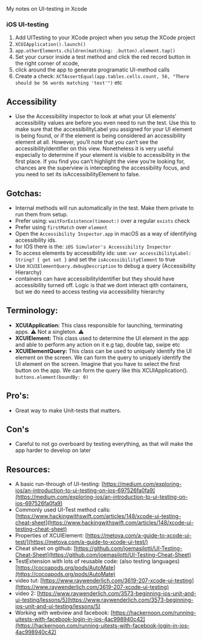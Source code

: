 My notes on UI-testing in Xcode <!--more-->

### iOS UI-testing
1. Add UITesting to your XCode project when you setup the XCode project
2. `XCUIApplication().launch()`
3. `app.otherElements.children(matching: .button).element.tap()`
4. Set your cursor inside a test method and click the red record button in the right corner of xcode,
5. click around the app to generate programatic UI-method calls
6. Create a check: `XCTAssertEqual(app.tables.cells.count, 56, "There should be 56 words matching 'test'")` etc

## Accessibility
- Use the Accessibility inspector to look at what your UI elements’ accessibility values are before you even need to run the test. Use this to make sure that the accessibilityLabel you assigned for your UI element is being found, or if the element is being considered an accessibility element at all. However, you’ll note that you can’t see the accessibilityIdentifier on this view. Nonetheless it is very useful especially to determine if your element is visible to accessibility in the first place. If you find you can’t highlight the view you’re looking for, chances are the superview is intercepting the accessibility focus, and you need to set its isAccessibilityElement to false.

## Gotchas:
- Internal methods will run automatically in the test. Make them private to run them from setup.
- Prefer using: `waitForExistence(timeout:)` over a regular `exists` check
- Prefer using `firstMatch` over `element`
- Open the `Accessibility Inspector.app` in macOS as a way of identifying accessibility ids.
- for IOS there is the:  `iOS Simulator's Accessibility Inspector`
- To access elements by accessibility ids: use: `var accessibilityLabel: String? { get set }` and set the `isAccessibilityElement` to true
- Use `XCUIElementQuery.debugDescription` to debug a query (Accessibility Hierarchy)
- containers can have accessibilityIdentifier but they should have accessibility turned off. Logic is that we dont interact qith containers, but we do need to access testing via accessibility hierarchy

## Terminology:
- **XCUIApplication:** This class responsible for launching, terminating apps. ⚠️️ Not a singleton. ⚠️️
- **XCUIElement:** This class used to determine the UI element in the app and able to perform any action on it e.g tap, double tap, swipe etc
- **XCUIElementQuery:** This class can be used to uniquely identify the UI element on the screen.
We can form the query to uniquely identify the UI element on the screen. Imagine that you have to select the first button on the app. We can form the query like this XCUIApplication(). `buttons.element(boundBy: 0)`

## Pro's:
- Great way to make Unit-tests that matters.

## Con's
- Careful to not go overboard by testing everything, as that will make the app harder to develop on later

## Resources:
- A basic run-through of UI-testing: [https://medium.com/exploring-ios/an-introduction-to-ui-testing-on-ios-697526fa0fa9](https://medium.com/exploring-ios/an-introduction-to-ui-testing-on-ios-697526fa0fa9)
- Commonly used UI-Test method calls: [https://www.hackingwithswift.com/articles/148/xcode-ui-testing-cheat-sheet](https://www.hackingwithswift.com/articles/148/xcode-ui-testing-cheat-sheet)
- Properties of XCUIElement: [https://metova.com/a-guide-to-xcode-ui-test/](https://metova.com/a-guide-to-xcode-ui-test/)
- Cheat sheet on github: [https://github.com/joemasilotti/UI-Testing-Cheat-Sheet](https://github.com/joemasilotti/UI-Testing-Cheat-Sheet)
- TestExtension with lots of reusable code: (also testing languages) [https://cocoapods.org/pods/AutoMate](https://cocoapods.org/pods/AutoMate)
- video tut: [https://www.raywenderlich.com/3619-207-xcode-ui-testing](https://www.raywenderlich.com/3619-207-xcode-ui-testing)  
- video 2: [https://www.raywenderlich.com/3573-beginning-ios-unit-and-ui-testing/lessons/5](https://www.raywenderlich.com/3573-beginning-ios-unit-and-ui-testing/lessons/5)
- Working with webview and facebook: [https://hackernoon.com/running-uitests-with-facebook-login-in-ios-4ac998940c42](https://hackernoon.com/running-uitests-with-facebook-login-in-ios-4ac998940c42)
